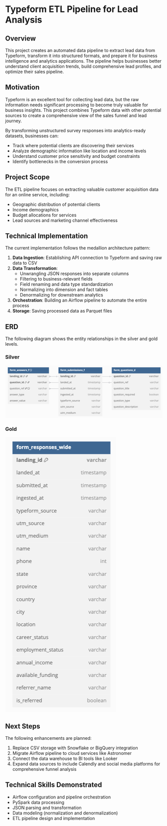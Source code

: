 # Typeform ETL Pipeline for Lead Analysis

## Overview
This project creates an automated data pipeline to extract lead data from Typeform, transform it into structured formats, and prepare it for business intelligence and analytics applications. The pipeline helps businesses better understand client acquisition trends, build comprehensive lead profiles, and optimize their sales pipeline.

## Motivation
Typeform is an excellent tool for collecting lead data, but the raw information needs significant processing to become truly valuable for business insights. This project combines Typeform data with other potential sources to create a comprehensive view of the sales funnel and lead journey.

By transforming unstructured survey responses into analytics-ready datasets, businesses can:
- Track where potential clients are discovering their services
- Analyze demographic information like location and income levels
- Understand customer price sensitivity and budget constraints
- Identify bottlenecks in the conversion process

## Project Scope
The ETL pipeline focuses on extracting valuable customer acquisition data for an online service, including:
- Geographic distribution of potential clients
- Income demographics
- Budget allocations for services
- Lead sources and marketing channel effectiveness

## Technical Implementation
The current implementation follows the medallion architecture pattern:
1. **Data Ingestion**: Establishing API connection to Typeform and saving raw data to CSV
2. **Data Transformation**: 
   - Unwrangling JSON responses into separate columns
   - Filtering to business-relevant fields
   - Field renaming and data type standardization
   - Normalizing into dimension and fact tables
   - Denormalizing for downstream analytics
3. **Orchestration**: Building an Airflow pipeline to automate the entire process
4. **Storage**: Saving processed data as Parquet files

## ERD
The following diagram shows the entity relationships in the silver and gold levels.

### Silver
![silver_ERD](images/silver_ERD.png)

### Gold
![gold_ERD_latest](images/gold_ERD.png)

## Next Steps
The following enhancements are planned:
1. Replace CSV storage with Snowflake or BigQuery integration
2. Migrate Airflow pipeline to cloud services like Astronomer
3. Connect the data warehouse to BI tools like Looker
4. Expand data sources to include Calendly and social media platforms for comprehensive funnel analysis

## Technical Skills Demonstrated
- Airflow configuration and pipeline orchestration
- PySpark data processing
- JSON parsing and transformation
- Data modeling (normalization and denormalization)
- ETL pipeline design and implementation
